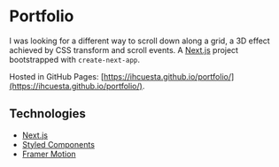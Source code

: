 # Portfolio

I was looking for a different way to scroll down along a grid, a 3D effect achieved by CSS transform and scroll events. A [Next.js](https://nextjs.org/) project bootstrapped with `create-next-app`.

Hosted in GitHub Pages: [https://ihcuesta.github.io/portfolio/](https://ihcuesta.github.io/portfolio/).

## Technologies

- [Next.js](https://nextjs.org/)
- [Styled Components](https://www.styled-components.com/)
- [Framer Motion](https://www.framer.com/motion/)
